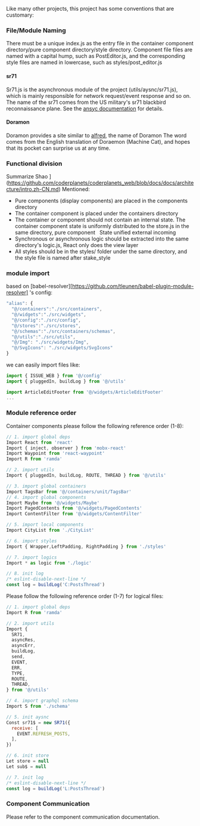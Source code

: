 Like many other projects, this project has some conventions that are customary:

### File/Module Naming

There must be a unique index.js as the entry file in the container component directory/pure component directory/style directory.
Component file files are named with a capital hump, such as PostEditor.js, and the corresponding style files are named in lowercase, such as styles/post_editor.js

#### sr71

Sr71.js is the asynchronous module of the project (utils/aysnc/sr71.js), which is mainly responsible for network request/event response and so on.
The name of the sr71 comes from the US military's sr71 blackbird reconnaissance plane. See the [ansyc documentation](https://github.com/coderplanets/coderplanets_web/blob/docs/docs/js/async.md) for details.

#### Doramon

Doramon provides a site similar to [alfred](https://www.alfredapp.com/), the name of Doramon
The word comes from the English translation of Doraemon (Machine Cat), and hopes that its pocket can surprise us at any time.

### Functional division

Summarize
Shao
](https://github.com/coderplanets/coderplanets_web/blob/docs/docs/architecture/intro.zh-CN.md)
Mentioned:

- Pure components (display components) are placed in the components directory
- The container component is placed under the containers directory
- The container or component should not contain an internal state. The container component state is uniformly distributed to the store.js in the same directory, pure component
    State unified external incoming
- Synchronous or asynchronous logic should be extracted into the same directory's logic.js, React only does the view layer
- All styles should be in the styles/ folder under the same directory, and the style file is named after stake_style

### module import

based on [babel-resolver][https://github.com/tleunen/babel-plugin-module-resolver] 's config:

```js
"alias": {
  "@/containers":"./src/containers",
  "@/widgets":"./src/widgets",
  "@/config":"./src/config",
  "@/stores":"./src/stores",
  "@/schemas":"./src/containers/schemas",
  "@/utils":"./src/utils",
  "@/Img": "./src/widgets/Img",
  "@/SvgIcons": "./src/widgets/SvgIcons"
}
```

we can easily import files like:

```js
import { ISSUE_WEB } from '@/config'
import { pluggedIn, buildLog } from '@/utils'

import ArticleEditFooter from '@/widgets/ArticleEditFooter'
...
```

### Module reference order

Container components please follow the following reference order (1-8):

```js
// 1. import global deps
Import React from 'react'
Import { inject, observer } from 'mobx-react'
Import Waypoint from 'react-waypoint'
Import R from 'ramda'

// 2. import utils
Import { pluggedIn, buildLog, ROUTE, THREAD } from '@/utils'

// 3. import global containers
Import TagsBar from '@/containers/unit/TagsBar'
// 4. import global components
Import Maybe from '@/widgets/Maybe'
Import PagedContents from '@/widgets/PagedContents'
Import ContentFilter from '@/widgets/ContentFilter'

// 5. import local components
Import CityList from './CityList'

// 6. import styles
Import { Wrapper,LeftPadding, RightPadding } from './styles'

// 7. import logics
Import * as logic from './logic'

// 8. init log
/* eslint-disable-next-line */
const log = buildLog('C:PostsThread')
```

Please follow the following reference order (1-7) for logical files:

```js
// 1. import global deps
Import R from 'ramda'

// 2. import utils
Import {
  SR71,
  asyncRes,
  asyncErr,
  buildLog,
  send,
  EVENT,
  ERR,
  TYPE,
  ROUTE,
  THREAD,
} from '@/utils'

// 4. import graphql schema
Import S from './schema'

// 5. init aysnc
Const sr71$ = new SR71({
  receive: [
    EVENT.REFRESH_POSTS,
  ],
})

// 6. init store
Let store = null
Let sub$ = null

// 7. init log
/* eslint-disable-next-line */
const log = buildLog('L:PostsThread')
```

### Component Communication

Please refer to the component communication documentation.
